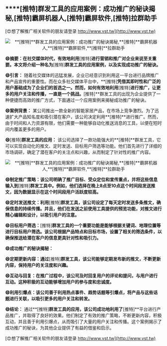 ## ****[推特]**群发工具的应用案例：成功推广的秘诀揭秘,**[推特]**霸屏机器人,**[推特]**霸屏软件,**[推特]**拉群助手**

[😍想了解推广相关软件的朋友请登录 http://www.vst.tw](http://www.vst.tw)

 <center><img src="https://vst.tw/MP4/tuiguang/png/1.png" alt="**[推特]**群发工具的应用案例：成功推广的秘诀揭秘,**[推特]**霸屏机器人,**[推特]**霸屏软件,**[推特]**拉群助手"></center>

**😄摘要：在社交媒体时代，有效地利用**[推特]**进行营销和推广对企业来说至关重要。本文将介绍一种名为**[推特]**群发工具的应用案例，以及实现成功推广的秘诀。**

**😄引言：**
随着社交媒体的迅猛发展，企业已经意识到利用这一平台进行品牌推广和产品宣传的重要性。而在众多社交媒体平台中，**[推特]**凭借其即时性和广泛的用户基础成为了企业们的首选之一。然而，如何有效地利用**[推特]**进行推广，让更多的用户关注和传播，一直是一个挑战。**[推特]**群发工具的出现为企业提供了一种便捷而高效的推广方式，下面通过一个应用案例来揭秘成功推广的秘诀。

**😄案例背景：**
某公司推出一款全新的智能家居产品，在市场上竞争激烈。为了迅速扩大产品知名度和吸引潜在客户，该公司决定利用**[推特]**进行推广。然而，由于时间和人力资源有限，他们需要一种能够自动化推送消息的工具，以便在短时间内覆盖更多的用户。

**😄**[推特]**群发工具的应用：**
该公司选择了一款功能强大的**[推特]**群发工具，它可以实现自动化的推文、定时发送、目标用户筛选等功能。他们首先进行了详细的市场调研，确定了潜在客户的关注点和兴趣，从而制定了针对性的推广内容。

 <center><img src="https://vst.tw/MP4/tuiguang/png/6.png" alt="**[推特]**群发工具的应用案例：成功推广的秘诀揭秘,**[推特]**霸屏机器人,**[推特]**霸屏软件,**[推特]**拉群助手"></center>

**😄制定推广策略：该公司明确了推广目标、受众定位和宣传重点，并将这些信息输入到**[推特]**群发工具中。例如，他们选择在晚上8点至10点这个时间段发送推文，因为数据显示在这个时间段用户活跃度较高。**

**😄定时发送推文：利用**[推特]**群发工具，该公司设定了每天定时发送多条推文，确保信息的持续传播。并且，他们在发送之前使用工具提供的预览功能，对推文进行精心编辑和设计，以吸引用户的注意。**

**😄目标用户筛选：**[推特]**群发工具的一个重要功能是能够根据关键词、地理位置等进行目标用户筛选。该公司根据产品特点和目标市场，设置了相关的筛选条件，以确保推送给潜在客户的信息更具针对性和吸引力。**

**😄成功推广的秘诀揭秘：**

**😄定期更新内容：通过**[推特]**群发工具，该公司能够定期发布新的推文，不断更新内容，保持用户的关注度和兴趣。**

**😄互动与回复：在推广过程中，该公司及时回复用户的评论和提问，与用户进行互动。这种积极的互动能够增加用户的参与度和忠诚度。**

**😄利用引爆点：该公司善于利用热点事件、趋势话题等引爆点，将产品与这些话题进行关联，以吸引更多的用户关注和转发。**

**😄结论：**
通过**[推特]**群发工具的应用，该公司成功地利用了**[推特]**平台进行产品推广，并取得了良好的效果。他们制定了有效的推广策略，不断更新内容，积极互动，并且善于利用引爆点，从而吸引了大量的用户关注和传播。这个案例揭示了成功推广的秘诀，为其他企业提供了有益的借鉴和启示。

[😍想了解推广相关软件的朋友请登录 http://www.vst.tw](http://www.vst.tw)



